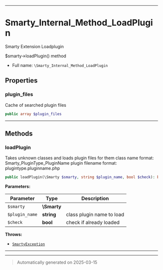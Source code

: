 ***

# Smarty_Internal_Method_LoadPlugin

Smarty Extension Loadplugin

$smarty->loadPlugin() method

* Full name: `\Smarty_Internal_Method_LoadPlugin`



## Properties


### plugin_files

Cache of searched plugin files

```php
public array $plugin_files
```






***

## Methods


### loadPlugin

Takes unknown classes and loads plugin files for them
class name format: Smarty_PluginType_PluginName
plugin filename format: plugintype.pluginname.php

```php
public loadPlugin(\Smarty $smarty, string $plugin_name, bool $check): bool|string
```








**Parameters:**

| Parameter | Type | Description |
|-----------|------|-------------|
| `$smarty` | **\Smarty** |  |
| `$plugin_name` | **string** | class plugin name to load |
| `$check` | **bool** | check if already loaded |




**Throws:**

- [`SmartyException`](./SmartyException.md)



***


***
> Automatically generated on 2025-03-15
